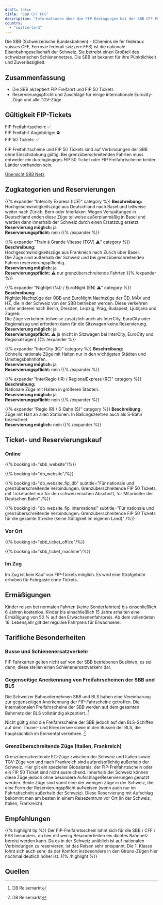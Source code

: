 ```yaml
---
draft: false
title: "SBB CFF FFS"
description: "Informationen über die FIP-Bedingungen bei der SBB CFF FFS."
country:
  - "switzerland"
---
```


Die SBB (Schweizerische Bundesbahnen) - (Chemins de fer fédéraux suisses CFF, Ferrovie federali svizzere FFS) ist die nationale Eisenbahngesellschaft der Schweiz. Sie betreibt einen Großteil des schweizerischen Schienennetzes. Die SBB ist bekannt für ihre Pünktlichkeit und Zuverlässigkeit.

## Zusammenfassung

- Die SBB akzeptiert FIP Freifahrt und FIP 50 Tickets
- Reservierungspflicht und Zuschläge für einige internationale Eurocity-Züge und alle TGV-Züge

## Gültigkeit FIP-Tickets

FIP Freifahrtsschein: ✅ \
FIP Freifahrt Angehörige: ⛔ \
FIP 50 Tickets: ✅

FIP Freifahrtscheine und FIP 50 Tickets sind auf Verbindungen der SBB ohne Einschränkung gültig. Bei grenzüberschreitenden Fahrten muss entweder ein durchgängiges FIP 50 Ticket oder FIP Freifahrtscheine beider Länder vorhanden sein.

[Übersicht SBB Netz](https://www.raildeliverygroup.com/files/Publications/services/rst/RST_SBB_Map.pdf)

## Zugkategorien und Reservierungen

{{% expander "Intercity Express (ICE)" category %}}
**Beschreibung:** \
Hochgeschwindigkeitszüge aus Deutschland nach Basel und teilweise weiter nach Zürich, Bern oder Interlaken. Wegen Verspätungen in Deutschland enden diese Züge teilweise außerplanmäßig in Basel und werden dann innerhalb der Schweiz durch einen Ersatzzug ersetzt. \
**Reservierung möglich:** ja \
**Reservierungspflicht:** nein
{{% /expander %}}

{{% expander "Train à Grande Vitesse (TGV) ⚠️" category %}}
**Beschreibung:** \
Hochgeschwindigkeitszüge aus Frankreich nach Zürich über Basel. \
Die Züge sind außerhalb der Schweiz und bei grenzüberschreitenden Fahren reservierungspflichtig. \
**Reservierung möglich:** ja \
**Reservierungspflicht:** ⚠️ nur grenzüberschreitende Fahrten
{{% /expander %}}

{{% expander "Nightjet (NJ) / EuroNight (EN) ⚠️" category %}}
**Beschreibung:** \
Nightjet Nachtzüge der ÖBB und EuroNight Nachtzüge der ČD, MÁV und HŽ, die in der Schweiz von der SBB betrieben werden. Diese verkehren unter anderem nach Berlin, Dresden, Leipzig, Prag, Budapest, Ljubljana und Zagreb. \
Die Züge verkehren teilweise zusätzlich auch als InterCity, EuroCity oder Regionalzug und erfordern dann für die Sitzwagen keine Reservierung. \
**Reservierung möglich:** ja \
**Reservierungspflicht:** ⚠️ ja (nicht in Sitzwagen bei InterCity, EuroCity und Regionalzügen)
{{% /expander %}}

{{% expander "InterCity (IC)" category %}}
**Beschreibung:** \
Schnelle nationale Züge mit Halten nur in den wichtigsten Städten und Umstiegsbahnhöfen. \
**Reservierung möglich:** ja \
**Reservierungspflicht:** nein
{{% /expander %}}

{{% expander "InterRegio (IR) / RegionalExpress (RE)" category %}}
**Beschreibung:** \
Nationale Züge mit Halten in größeren Städten. \
**Reservierung möglich:** ja \
**Reservierungspflicht:** nein
{{% /expander %}}

{{% expander "Regio (R) / S-Bahn (S)" category %}}
**Beschreibung:** \
Züge mit Halt an allen Stationen. In Ballungszentren auch als S-Bahn bezeichnet. \
**Reservierung möglich:** nein
{{% /expander %}}


## Ticket- und Reservierungskauf

### Online

{{% booking id="sbb_website"/%}}

{{% booking id="db_website"/%}}

{{% booking id="db_website_fip_db"
    subtitle="Für nationale und grenzüberschreitende Verbindungen. Grenzüberschreitende FIP 50 Tickets, mit Ticketanteil nur für den schweizerischen Abschnitt, für Mitarbeiter der Deutschen Bahn"
/%}}

{{% booking id="db_website_fip_international"
    subtitle="Für nationale und grenzüberschreitende Verbindungen. Grenzüberschreitende FIP 50 Tickets für die gesamte Strecke (keine Gültigkeit im eigenen Land)"
/%}}

### Vor Ort

{{% booking id="sbb_ticket_office"/%}}

{{% booking id="sbb_ticket_machine"/%}}

### Im Zug

Im Zug ist kein Kauf von FIP-Tickets möglich. Es wird eine Strafgebühr erhoben für Fahrgäste ohne Tickets.


## Ermäßigungen

Kinder reisen bei normalen Fahrten (keine Sonderfahrten) bis einschließlich 6 Jahren kostenlos. Kinder bis einschließlich 15 Jahre erhalten eine Ermäßigung von 50 % auf den Erwachsenenfahrpreis. Ab dem vollendeten 16. Lebensjahr gilt der reguläre Fahrpreis für Erwachsene.

## Tarifliche Besonderheiten

### Busse und Schienenersatzverkehr

FIP Fahrkarten gelten nicht auf von der SBB betriebenen Buslinien, es sei denn, diese stellen einen Schienenersatzverkehr dar.

### Gegenseitige Anerkennung von Freifahrscheinen der SBB und BLS

Die Schweizer Bahnunternehmen SBB und BLS haben eine Vereinbarung zur gegenseitigen Anerkennung der FIP-Fahrscheine getroffen.
Die internationalen Freifahrscheine der SBB werden auf dem gesamten Bahnnetz der BLS vollständig akzeptiert. [^2]

Nicht gültig sind die Freifahrscheine der SBB jedoch auf den BLS-Schiffen auf dem Thuner- und Brienzersee sowie in den Bussen der BLS, die hauptsächlich im Emmental verkehren. [^2]

### Grenzüberschreitende Züge (Italien, Frankreich)

Grenzüberschreitende EC-Züge zwischen der Schweiz und Italien sowie TGV-Züge von und nach Frankreich sind aufpreispflichtig außerhalb der Schweiz. Hier gilt ein spezieller Globalpreis, der FIP-Freifahrtsschein oder ein FIP 50 Ticket sind nicht ausreichend. Innerhalb der Schweiz können diese Züge jedoch ohne besondere Aufschläge/Reservierungen genutzt werden. Beide Züge sind somit eine der wenigen Züge in der Schweiz, die eine Form der Reservierungspflicht aufweisen (wenn auch nur im Fahrtabschnitt außerhalb der Schweiz). Diese Reservierung mit Aufschlag bekommt man am besten in einem Reisezentrum vor Ort (in der Schweiz, Italien, Frankreich).

## Empfehlungen

{{% highlight tip %}}
Der FIP-Freifahrtsschein lohnt sich für die SBB / CFF / FSS besonders, da hier mit wenig Besonderheiten ein dichtes Bahnnetz bereist werden kann. Da es in der Schweiz unüblich ist auf nationalen Verbindungen zu reservieren, ist das Reisen sehr entspannt. Die 1. Klasse lohnt sich auch sehr, da der Komfort insbesondere in den Giruno-Zügen hier nochmal deutlich höher ist.
{{% /highlight %}}

## Quellen

[^1]: [Rail Delivery Group](https://www.raildeliverygroup.com/rst/europe-and-fip.html)
[^2]: DB Reisemarkt
